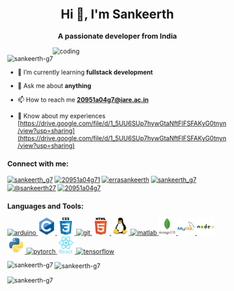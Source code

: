 <h1 align="center">Hi 👋, I'm Sankeerth</h1>
<h3 align="center">A passionate developer from India</h3>
<img align="right" width="400" src="https://c.tenor.com/_DOBjnGspYAAAAAM/code-coding.gif" alt="coding">
<p align="left"> <img src="https://komarev.com/ghpvc/?username=sankeerth-g7&label=Profile%20views&color=0e75b6&style=flat" alt="sankeerth-g7" /> </p>

- 🌱 I’m currently learning **fullstack development**

- 💬 Ask me about **anything**

- 📫 How to reach me **20951a04g7@iare.ac.in**

- 📄 Know about my experiences [https://drive.google.com/file/d/1_5UU6SUp7hywGtaNftFlFSFAKyG0tnyn/view?usp=sharing](https://drive.google.com/file/d/1_5UU6SUp7hywGtaNftFlFSFAKyG0tnyn/view?usp=sharing)

<h3 align="left">Connect with me:</h3>
<p align="left">
<a href="https://www.codechef.com/users/sankeerth_g7" target="blank"><img align="center" src="https://cdn.jsdelivr.net/npm/simple-icons@3.1.0/icons/codechef.svg" alt="sankeerth_g7" height="30" width="40" /></a>
<a href="https://www.hackerrank.com/20951a04g71" target="blank"><img align="center" src="https://raw.githubusercontent.com/rahuldkjain/github-profile-readme-generator/master/src/images/icons/Social/hackerrank.svg" alt="20951a04g71" height="30" width="40" /></a>
<a href="https://codeforces.com/profile/errasankeerth" target="blank"><img align="center" src="https://raw.githubusercontent.com/rahuldkjain/github-profile-readme-generator/master/src/images/icons/Social/codeforces.svg" alt="errasankeerth" height="30" width="40" /></a>
<a href="https://www.leetcode.com/sankeerth_g7" target="blank"><img align="center" src="https://raw.githubusercontent.com/rahuldkjain/github-profile-readme-generator/master/src/images/icons/Social/leet-code.svg" alt="sankeerth_g7" height="30" width="40" /></a>
<a href="https://www.hackerearth.com/@sankeerth27" target="blank"><img align="center" src="https://raw.githubusercontent.com/rahuldkjain/github-profile-readme-generator/master/src/images/icons/Social/hackerearth.svg" alt="@sankeerth27" height="30" width="40" /></a>
<a href="https://auth.geeksforgeeks.org/user/20951a04g7" target="blank"><img align="center" src="https://raw.githubusercontent.com/rahuldkjain/github-profile-readme-generator/master/src/images/icons/Social/geeks-for-geeks.svg" alt="20951a04g7" height="30" width="40" /></a>
</p>

<h3 align="left">Languages and Tools:</h3>
<p align="left"> <a href="https://www.arduino.cc/" target="_blank" rel="noreferrer"> <img src="https://cdn.worldvectorlogo.com/logos/arduino-1.svg" alt="arduino" width="40" height="40"/> </a> <a href="https://www.cprogramming.com/" target="_blank" rel="noreferrer"> <img src="https://raw.githubusercontent.com/devicons/devicon/master/icons/c/c-original.svg" alt="c" width="40" height="40"/> </a> <a href="https://www.w3schools.com/css/" target="_blank" rel="noreferrer"> <img src="https://raw.githubusercontent.com/devicons/devicon/master/icons/css3/css3-original-wordmark.svg" alt="css3" width="40" height="40"/> </a> <a href="https://git-scm.com/" target="_blank" rel="noreferrer"> <img src="https://www.vectorlogo.zone/logos/git-scm/git-scm-icon.svg" alt="git" width="40" height="40"/> </a> <a href="https://www.w3.org/html/" target="_blank" rel="noreferrer"> <img src="https://raw.githubusercontent.com/devicons/devicon/master/icons/html5/html5-original-wordmark.svg" alt="html5" width="40" height="40"/> </a> <a href="https://www.linux.org/" target="_blank" rel="noreferrer"> <img src="https://raw.githubusercontent.com/devicons/devicon/master/icons/linux/linux-original.svg" alt="linux" width="40" height="40"/> </a> <a href="https://www.mathworks.com/" target="_blank" rel="noreferrer"> <img src="https://upload.wikimedia.org/wikipedia/commons/2/21/Matlab_Logo.png" alt="matlab" width="40" height="40"/> </a> <a href="https://www.mongodb.com/" target="_blank" rel="noreferrer"> <img src="https://raw.githubusercontent.com/devicons/devicon/master/icons/mongodb/mongodb-original-wordmark.svg" alt="mongodb" width="40" height="40"/> </a> <a href="https://www.mysql.com/" target="_blank" rel="noreferrer"> <img src="https://raw.githubusercontent.com/devicons/devicon/master/icons/mysql/mysql-original-wordmark.svg" alt="mysql" width="40" height="40"/> </a> <a href="https://nodejs.org" target="_blank" rel="noreferrer"> <img src="https://raw.githubusercontent.com/devicons/devicon/master/icons/nodejs/nodejs-original-wordmark.svg" alt="nodejs" width="40" height="40"/> </a> <a href="https://www.python.org" target="_blank" rel="noreferrer"> <img src="https://raw.githubusercontent.com/devicons/devicon/master/icons/python/python-original.svg" alt="python" width="40" height="40"/> </a> <a href="https://pytorch.org/" target="_blank" rel="noreferrer"> <img src="https://www.vectorlogo.zone/logos/pytorch/pytorch-icon.svg" alt="pytorch" width="40" height="40"/> </a> <a href="https://reactjs.org/" target="_blank" rel="noreferrer"> <img src="https://raw.githubusercontent.com/devicons/devicon/master/icons/react/react-original-wordmark.svg" alt="react" width="40" height="40"/> </a> <a href="https://www.tensorflow.org" target="_blank" rel="noreferrer"> <img src="https://www.vectorlogo.zone/logos/tensorflow/tensorflow-icon.svg" alt="tensorflow" width="40" height="40"/> </a> </p>

<p><img align="left" src="https://github-readme-stats.vercel.app/api/top-langs?username=sankeerth-g7&show_icons=true&locale=en&layout=compact" alt="sankeerth-g7" /></p>

<p>&nbsp;<img align="center" src="https://github-readme-stats.vercel.app/api?username=sankeerth-g7&show_icons=true&locale=en" alt="sankeerth-g7" /></p>

<p><img align="center" src="https://github-readme-streak-stats.herokuapp.com/?user=sankeerth-g7&" alt="sankeerth-g7" /></p>
